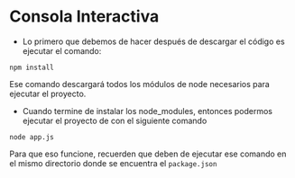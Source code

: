 
# Consola Interactiva

* Lo primero que debemos de hacer después de descargar el código es ejecutar el comando:
```
npm install
```
Ese comando descargará todos los módulos de node necesarios para ejecutar el proyecto.

* Cuando termine de instalar los node_modules, entonces podermos ejecutar el proyecto de con el siguiente comando

```
node app.js
```
Para que eso funcione, recuerden que deben de ejecutar ese comando en el mismo directorio donde se encuentra el ```package.json```

